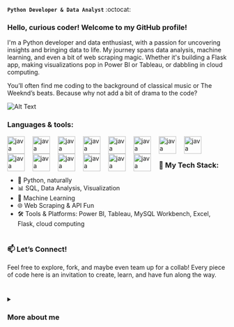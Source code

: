 **`Python Developer & Data Analyst`** :octocat:
### Hello, curious coder! Welcome to my GitHub profile!

I'm a Python developer and data enthusiast, with a passion for uncovering insights and bringing data to life. My journey spans data analysis, machine learning, and even a bit of web scraping magic. Whether it's building a Flask app, making visualizations pop in Power BI or Tableau, or dabbling in cloud computing.

You’ll often find me coding to the background of classical music or The Weeknd’s beats. Because why not add a bit of drama to the code?

  ![Alt Text](https://media.giphy.com/media/3iyKHMIKg5VWG6qHUm/giphy.gif)



### Languages & tools:

<img align="left" alt="java" width="40px" style="padding-right:15px;" src="https://cdn.jsdelivr.net/gh/devicons/devicon@latest/icons/python/python-original.svg">
<img align="left" alt="java" width="40px" style="padding-right:15px;" src="https://cdn.jsdelivr.net/gh/devicons/devicon@latest/icons/mysql/mysql-original-wordmark.svg">
<img align="left" alt="java" width="40px" style="padding-right:15px;" src="https://cdn.jsdelivr.net/gh/devicons/devicon@latest/icons/git/git-original-wordmark.svg">


<img align="left" alt="java" width="40px" style="padding-right:15px;" src="https://cdn.jsdelivr.net/gh/devicons/devicon@latest/icons/flask/flask-original-wordmark.svg">

<img align="left" alt="java" width="40px" style="padding-right:15px;" src="https://cdn.jsdelivr.net/gh/devicons/devicon@latest/icons/fastapi/fastapi-original.svg">
<img align="left" alt="java" width="40px" style="padding-right:15px;" src="https://cdn.jsdelivr.net/gh/devicons/devicon@latest/icons/django/django-plain.svg">

<img align="left" alt="java" width="40px" style="padding-right:15px;" src="https://cdn.jsdelivr.net/gh/devicons/devicon@latest/icons/amazonwebservices/amazonwebservices-original-wordmark.svg">

<img align="left" alt="java" width="40px" style="padding-right:15px;" src="https://cdn.jsdelivr.net/gh/devicons/devicon@latest/icons/anaconda/anaconda-original.svg">
<img align="left" alt="java" width="40px" style="padding-right:15px;" src="https://cdn.jsdelivr.net/gh/devicons/devicon@latest/icons/javascript/javascript-original.svg">

<img align="left" alt="java" width="40px" style="padding-right:15px;" src="https://cdn.jsdelivr.net/gh/devicons/devicon@latest/icons/html5/html5-original.svg">
<img align="left" alt="java" width="40px" style="padding-right:15px;" src="https://cdn.jsdelivr.net/gh/devicons/devicon@latest/icons/css3/css3-original.svg">


<img align="left" alt="java" width="40px" style="padding-right:15px;" src="https://cdn.jsdelivr.net/gh/devicons/devicon@latest/icons/visualstudio/visualstudio-original.svg">
<img align="left" alt="java" width="40px" style="padding-right:15px;" src="https://cdn.jsdelivr.net/gh/devicons/devicon@latest/icons/googlecloud/googlecloud-plain.svg">
<img align="left" alt="java" width="40px" style="padding-right:15px;" src="https://cdn.jsdelivr.net/gh/devicons/devicon@latest/icons/pycharm/pycharm-original.svg">

<br/>


#


### 🧩 My Tech Stack:
- 🐍 Python, naturally
- 📊 SQL, Data Analysis, Visualization
- 🤖 Machine Learning
- 🌐 Web Scraping & API Fun
- 🛠️ Tools & Platforms: Power BI, Tableau, MySQL Workbench, Excel, Flask, cloud computing
#
### 📫 Let’s Connect!
Feel free to explore, fork, and maybe even team up for a collab! Every piece of code here is an invitation to create, learn, and have fun along the way.
#
<details>
<summary><h3>More about me</h3></summary>
Hey there! I’m Nora, a Python developer and tech enthusiast from Egypt.
I’m a Computer Science Engineering grad with a passion for AI and data science. 
Specialize in Python development I've gained hands-on experience in various fields, from building machine learning models to web scraping, API handling, and cloud computing.
Coding is a fun adventure, especially when my cat keeps me company while I work.🐈
  
I’m always learning, experimenting, and ready to take on new challenges. So if you’re looking for someone who can mix coding with a bit of creativity, let’s connect!

